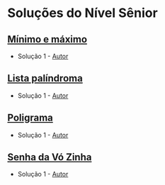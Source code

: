 # Soluções do Nível Sênior

## [Mínimo e máximo](https://neps.academy/br/exercise/1728)
- Solução 1 - [Autor]() <Insira o link para o seu github nos parenteses>

<Se possivel insira uma breve explicacao da solucao>

## [Lista palíndroma](https://neps.academy/br/exercise/1725)
- Solução 1 - [Autor]() <Insira o link para o seu github nos parenteses>

<Se possivel insira uma breve explicacao da solucao>

## [Poligrama](https://neps.academy/br/exercise/1726)
- Solução 1 - [Autor]() <Insira o link para o seu github nos parenteses>

<Se possivel insira uma breve explicacao da solucao>

## [Senha da Vó Zinha](https://neps.academy/br/exercise/1727)
- Solução 1 - [Autor]() <Insira o link para o seu github nos parenteses>

<Se possivel insira uma breve explicacao da solucao>
